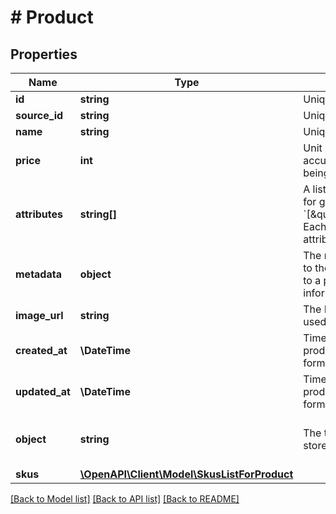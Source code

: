 # # Product

## Properties

Name | Type | Description | Notes
------------ | ------------- | ------------- | -------------
**id** | **string** | Unique product ID assigned by Voucherify. | [optional]
**source_id** | **string** | Unique product source ID. | [optional]
**name** | **string** | Unique user-defined product name. | [optional]
**price** | **int** | Unit price. It is represented by a value multiplied by 100 to accurately reflect 2 decimal places, such as &#x60;$100.00&#x60; being expressed as &#x60;10000&#x60;. | [optional]
**attributes** | **string[]** | A list of product attributes whose values you can customize for given SKUs: &#x60;[\&quot;color\&quot;,\&quot;size\&quot;,\&quot;ranking\&quot;]&#x60;. Each child SKU can have a unique value for a given attribute. | [optional]
**metadata** | **object** | The metadata object stores all custom attributes assigned to the product. A set of key/value pairs that you can attach to a product object. It can be useful for storing additional information about the product in a structured format. | [optional]
**image_url** | **string** | The HTTPS URL pointing to the .png or .jpg file that will be used to render the product image. | [optional]
**created_at** | **\DateTime** | Timestamp representing the date and time when the product was created. The value is shown in the ISO 8601 format. | [optional]
**updated_at** | **\DateTime** | Timestamp representing the date and time when the product was updated. The value is shown in the ISO 8601 format. | [optional]
**object** | **string** | The type of the object represented by JSON. This object stores information about the product. | [optional] [default to 'product']
**skus** | [**\OpenAPI\Client\Model\SkusListForProduct**](SkusListForProduct.md) |  | [optional]

[[Back to Model list]](../../README.md#models) [[Back to API list]](../../README.md#endpoints) [[Back to README]](../../README.md)
